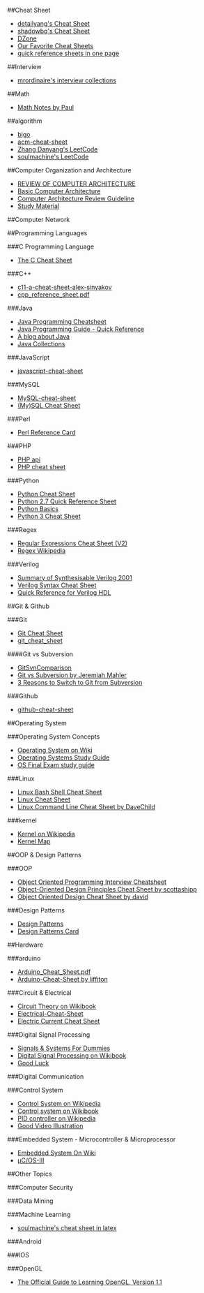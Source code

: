 ##Cheat Sheet
* [detailyang's Cheat Sheet](https://github.com/detailyang/cheat-sheets)
* [shadowbq's Cheat Sheet](https://github.com/shadowbq/Cheat-Sheets)
* [DZone](http://refcardz.dzone.com/)
* [Our Favorite Cheat Sheets](http://whatis.techtarget.com/reference/Our-Favorite-Cheat-Sheets)
* [quick reference sheets in one page](http://www.cheat-sheets.org/)

##Interview
* [mrordinaire's interview collections](https://github.com/mrordinaire/interview)

##Math
* [Math Notes by Paul](http://tutorial.math.lamar.edu/sitemap.aspx)

##algorithm
* [bigo](http://bigocheatsheet.com/)
* [acm-cheat-sheet](https://github.com/soulmachine/acm-cheat-sheet)
* [Zhang Danyang's LeetCode](https://github.com/zhangdanyangg/LeetCode)
* [soulmachine's LeetCode](https://github.com/soulmachine/leetcode)

##Computer Organization and Architecture
* [REVIEW OF COMPUTER ARCHITECTURE](http://mprolab.teipir.gr/vivlio80X86/comparch.pdf)
* [Basic Computer Architecture](http://cse.unl.edu/~witty/class/embedded/material/note/architecture.pdf)
* [Computer Architecture Review Guideline](http://cseweb.ucsd.edu/classes/wi06/cse141/Review.pdf)
* [Study Material](http://www.ddegjust.ac.in/studymaterial/msc-cs/ms-07.pdf)

##Computer Network

##Programming Languages

###C Programming Language
* [The C Cheat Sheet](http://claymore.engineer.gvsu.edu/~steriana/226/C.CheatSheet.pdf)

###C++
* [c11-a-cheat-sheet-alex-sinyakov](http://isocpp.org/blog/2012/12/c11-a-cheat-sheet-alex-sinyakov) 
* [cpp_reference_sheet.pdf](http://www.dreamincode.net/downloads/ref_sheets/cpp_reference_sheet.pdf)

###Java
* [Java Programming Cheatsheet](http://introcs.cs.princeton.edu/java/11cheatsheet/)
* [Java Programming Guide - Quick Reference](http://www.digilife.be/quickreferences/QRC/JAVA%20Programming%20Guide%20-%20Quick%20Reference.pdf)
* [A blog about Java](http://www.programcreek.com/)
* [Java Collections](http://www.programcreek.com/category/java-2/java-collections/)


###JavaScript
* [javascript-cheat-sheet](https://www.addedbytes.com/cheat-sheets/javascript-cheat-sheet/)

###MySQL
* [MySQL-cheat-sheet](https://www.addedbytes.com/cheat-sheets/mysql-cheat-sheet/)
* [(My)SQL Cheat Sheet](http://cse.unl.edu/~sscott/ShowFiles/SQL/CheatSheet/SQLCheatSheet.html)

###Perl
* [Perl Reference Card](http://www.cheat-sheets.org/saved-copy/perl_refcard.pdf)

###PHP
* [PHP api](http://overapi.com/php/)
* [PHP cheat sheet](http://www.digilife.be/quickreferences/qrc/php%20cheat%20sheet.pdf)

###Python
* [Python Cheat Sheet](https://www.addedbytes.com/cheat-sheets/python-cheat-sheet/)
* [Python 2.7 Quick Reference Sheet](http://www.astro.up.pt/~sousasag/Python_For_Astronomers/Python_qr.pdf)
* [Python Basics](http://www.cogsci.rpi.edu/~destem/igd/python_cheat_sheet.pdf)
* [Python 3 Cheat Sheet](http://perso.limsi.fr/pointal/_media/python:cours:mementopython3-english.pdf)

###Regex
* [Regular Expressions Cheat Sheet (V2)](https://www.addedbytes.com/cheat-sheets/regular-expressions-cheat-sheet/)
* [Regex Wikipedia](http://en.wikipedia.org/wiki/Regular_expression)

###Verilog
* [Summary of Synthesisable Verilog 2001](http://www.cl.cam.ac.uk/teaching/1314/P33/files/verilogcheatsheet.pdf)
* [Verilog Syntax Cheat Sheet](http://binaryllama.net/dropbox/fpga_meetup/materials/verilog.pdf)
* [Quick Reference for Verilog HDL](http://web.stanford.edu/class/ee183/handouts_win2003/VerilogQuickRef.pdf)

##Git & Github

###Git
* [Git Cheat Sheet](https://github.com/ArslanBilal/Git-Cheat-Sheet/blob/master/Git%20Cheat%20Sheet-Eng.md)
* [git_cheat_sheet](http://rogerdudler.github.io/git-guide/files/git_cheat_sheet.pdf)

####Git vs Subversion
* [GitSvnComparison](https://git.wiki.kernel.org/index.php/GitSvnComparsion)
* [Git vs Subversion by Jeremiah Mahler](http://jmahler.github.io/git/2013/07/04/git_vs_svn.html)
* [3 Reasons to Switch to Git from Subversion](http://markmcb.com/2008/10/18/3-reasons-to-switch-to-git-from-subversion/)

###Github
* [github-cheat-sheet](https://github.com/tiimgreen/github-cheat-sheet)

##Operating System

###Operating System Concepts
* [Operating System on Wiki](http://en.wikipedia.org/wiki/Operating_system)
* [Operating Systems Study Guide](http://www.sal.ksu.edu/faculty/tim/ossg/index.html)
* [OS Final Exam study guide](https://www.cs.rutgers.edu/~pxk/416/exam/study-guide-final.html)

###Linux
* [Linux Bash Shell Cheat Sheet](http://cli.learncodethehardway.org/bash_cheat_sheet.pdf)
* [Linux Cheat Sheet](http://images.linoxide.com/linux-cheat-sheet.pdf)
* [Linux Command Line Cheat Sheet by DaveChild](http://www.cheatography.com/davechild/cheat-sheets/linux-command-line/)

###kernel
* [Kernel on Wikipedia](http://en.wikipedia.org/wiki/Kernel_(operating_system))
* [Kernel Map](http://www.makelinux.net/kernel_map/)

##OOP & Design Patterns

###OOP
* [Object Oriented Programming Interview Cheatsheet](http://allfuzzy.tumblr.com/post/21184157352/object-oriented-programming-interview-cheatsheet)
* [Object-Oriented Design Principles Cheat Sheet by scottashipp](http://www.cheatography.com/scottashipp/cheat-sheets/object-oriented-design-principles/)
* [Object Oriented Design Cheat Sheet by david](http://www.cheatography.com/david/cheat-sheets/object-oriented-design/)

###Design Patterns
* [Design Patterns](http://refcardz.dzone.com/refcardz/design-patterns)
* [Design Patterns Card](http://www.cheat-sheets.org/saved-copy/designpatternscard1.pdf)

##Hardware

###arduino
* [Arduino_Cheat_Sheet.pdf](http://dlnmh9ip6v2uc.cloudfront.net/learn/materials/8/Arduino_Cheat_Sheet.pdf)
* [Arduino-Cheat-Sheet by liffiton](https://github.com/liffiton/Arduino-Cheat-Sheet)

###Circuit & Electrical
* [Circuit Theory on Wikibook](http://en.wikibooks.org/wiki/Circuit_Theory)
* [Electrical-Cheat-Sheet](http://www.scribd.com/doc/28653716/Electrical-Cheat-Sheet)
* [Electric Current Cheat Sheet](http://www.physicstutorials.org/home/electric-current/electric-current-cheat-sheet)

###Digital Signal Processing
* [Signals & Systems For Dummies](http://www.dummies.com/how-to/content/signals-systems-for-dummies-cheat-sheet.html)
* [Digital Signal Processing on Wikibook](http://en.wikibooks.org/wiki/Digital_Signal_Processing)
* [Good Luck](http://www.keepcalm-o-matic.co.uk/p/keep-calm-and-die-already-6/)

###Digital Communication

###Control System
* [Control System on Wikipedia](http://en.wikipedia.org/wiki/Control_system)
* [Control system on Wikibook](http://en.wikibooks.org/wiki/Control_Systems)
* [PID controller on Wikipedia](http://en.wikipedia.org/wiki/PID_controller)
* [Good Video Illustration](https://www.youtube.com/playlist?list=PLUMWjy5jgHK20UW0yM22HYEUTMJfla7Mb)

###Embedded System - Microcontroller & Microprocessor

* [Embedded System On Wiki](http://en.wikipedia.org/wiki/Embedded_system)
* [μC/OS-III](http://micrium.com/books/ucosiii/)

##Other Topics

###Computer Security

###Data Mining

###Machine Learning
* [soulmachine's cheat sheet in latex](https://github.com/soulmachine/machine-learning-cheat-sheet)

###Android

###IOS

###OpenGL
* [The Official Guide to Learning OpenGL, Version 1.1](http://www.glprogramming.com/red/)
